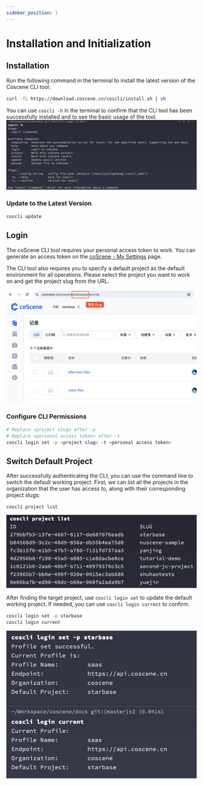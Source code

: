 ```yaml
---
sidebar_position: 1
---
```


# Installation and Initialization

## Installation

Run the following command in the terminal to install the latest version of the Coscene CLI tool:

```Bash
curl -fL https://download.coscene.cn/coscli/install.sh | sh
```

You can use `coscli -h` in the terminal to confirm that the CLI tool has been successfully installed and to see the basic usage of the tool.
![coscli-help](./img/coscli-help.png)

### Update to the Latest Version

```Bash
coscli update
```

## Login

The coScene CLI tool requires your personal access token to work. You can generate an access token on the [coScene - My Settings](https://coscene.cn/profile?section=security) page.

The CLI tool also requires you to specify a default project as the default environment for all operations. Please select the project you want to work on and get the project slug from the URL.

![project-slug-url](./img/project-slug-url.png)

### Configure CLI Permissions

```Bash
# Replace <project slug> after -p
# Replace <personal access token> after -t
coscli login set -p <project slug> -t <personal access token>
```

## Switch Default Project

After successfully authenticating the CLI, you can use the command line to switch the default working project. First, we can list all the projects in the organization that the user has access to, along with their corresponding project slugs:

```
coscli project list
```

![coscli-list-user-projects](./img/coscli-list-user-projects.png)

After finding the target project, use `coscli login set` to update the default working project. If needed, you can use `coscli login current` to confirm.

```bash
coscli login set -p starbase
coscli login current
```

![coscli-update-default-project-slug](./img/coscli-update-default-project-slug.png)
